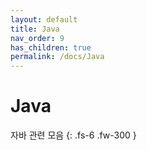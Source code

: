 ```yaml
---
layout: default
title: Java
nav_order: 9
has_children: true
permalink: /docs/Java
---
```


# Java

자바 관련 모음
{: .fs-6 .fw-300 }
